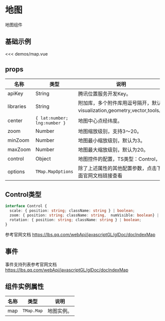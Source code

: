 # 地图

地图组件


## 基础示例

<MapDemo/>

<<< demos/map.vue

## props

| 名称            | 类型                         | 说明                             |
| --------------- | ---------------------------- | ---------------------------------------------------- |
| apiKey          | String | 腾讯位置服务开发Key。                |
| libraries            | String                       | 附加库，多个附件库用逗号隔开，默认visualization,geometry,vector,tools。          |
| center          | `{ lat:number; lng:number }` | 地图中心点经纬度。                |
| zoom            | Number                       | 地图缩放级别，支持3～20。          |
| minZoom         | Number                       | 地图最小缩放级别，默认为3。        |
| maxZoom         | Number                       | 地图最大缩放级别，默认为20。       |
| control   | Object | 地图控件的配置，TS类型：Control，                              |
| options   | `TMap.MapOptions` |  除了上述属性的其他配置参数，点击下面官网文档链接查看                       |

## Control类型
```ts
interface Control {
  scale: { position: string; className: string } | boolean;
  zoom: { position: string; className: string,  numVisible: boolean} | boolean;
  rotation: { position: string; className: string } | boolean;
}
```

参考官网文档 https://lbs.qq.com/webApi/javascriptGL/glDoc/docIndexMap

## 事件

事件支持列表参考官网文档 https://lbs.qq.com/webApi/javascriptGL/glDoc/docIndexMap

## 组件实例属性

| 名称            | 类型                         | 说明                                                 |
| --------------- | ---------------------------- | ---------------------------------------------------- |
| map          | `TMap.Map` | 地图实例。                                   |
